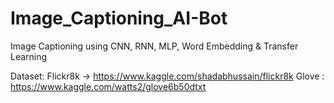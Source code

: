 # Image_Captioning_AI-Bot
Image Captioning using CNN, RNN, MLP, Word Embedding &amp; Transfer Learning

Dataset: Flickr8k -> https://www.kaggle.com/shadabhussain/flickr8k
Glove  : https://www.kaggle.com/watts2/glove6b50dtxt
